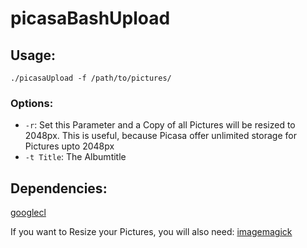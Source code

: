 picasaBashUpload
================

## Usage:
`./picasaUpload -f /path/to/pictures/`
### Options:
* `-r`: Set this Parameter and a Copy of all Pictures will be resized to 2048px. This is useful, because Picasa offer unlimited storage for Pictures upto 2048px
* `-t Title`: The Albumtitle

## Dependencies:
[googlecl](http://code.google.com/p/googlecl/ "googlecl on Google-Code")

If you want to Resize your Pictures, you will also need:
[imagemagick](http://www.imagemagick.org "Imagemagick")
